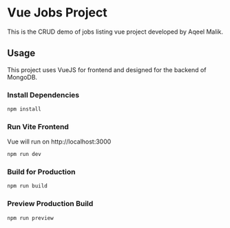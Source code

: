 # Vue Jobs Project

This is the CRUD demo of jobs listing vue project developed by Aqeel Malik.

## Usage

This project uses VueJS for frontend and designed for the backend of MongoDB.

### Install Dependencies

```bash
npm install
```

### Run Vite Frontend

Vue will run on http://localhost:3000

```bash
npm run dev
```

### Build for Production

```bash
npm run build
```

### Preview Production Build

```bash
npm run preview
```
